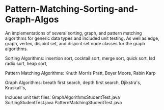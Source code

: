 # Pattern-Matching-Sorting-and-Graph-Algos
An implementations of several sorting, graph, and pattern matching algorithms for generic data types and included unit testing. As well as edge, graph, vertex, disjoint set, and disjoint set node classes for the graph algorithms. 

Sorting Algorithms:
  insertion sort,
  cocktail sort,
  merge sort,
  quick sort,
  lsd radix sort,
  heap sort,
  
Pattern Matching Algorithms:
  Knuth Morris Pratt,
  Boyer Moore,
  Rabin Karp

Graph Algorithms:
  breath first search,
  depth first search,
  Djikstra's,
  Kruskall's,

Includes unit test files:
  GraphAlgorithmsStudentTest.java
  SortingStudentTest.java
  PatternMatchingStudentTest.java
  
